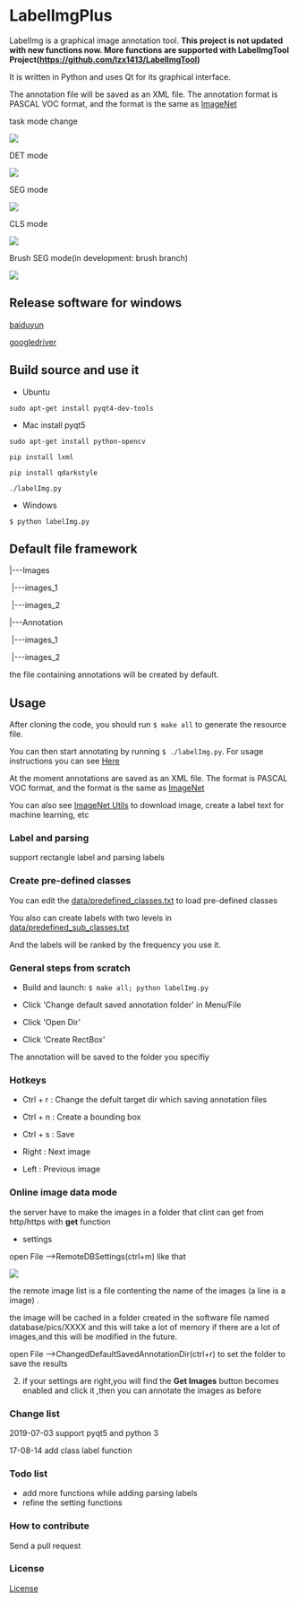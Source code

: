 # LabelImgPlus



LabelImg is a graphical image annotation tool.
**This project is not updated with new functions now. More functions are supported with LabelImgTool Project(https://github.com/lzx1413/LabelImgTool)**

It is written in Python and uses Qt for its graphical interface.

The annotation file will be saved as an XML file. The annotation format is PASCAL VOC format, and the format is the same as [ImageNet](http://www.image-net.org/)

task mode change

![](screenshot/setting_panel.jpg)

DET mode

![](screenshot/bbox_label.jpg)

SEG mode

![](screenshot/parse_label.jpg)

CLS mode

![](screenshot/cls_task.jpg)

Brush SEG mode(in development: brush branch)

![](screenshot/brush_task.jpg)

## Release software for windows
[baiduyun](https://pan.baidu.com/s/1iREYsJiQCzPPZGf6dFvauw)

[googledriver](https://drive.google.com/open?id=118bUKQGlfwLgRTpptNzgBijJneInvw7T)

## Build source and use it

* Ubuntu

`sudo apt-get install pyqt4-dev-tools`
* Mac
   install pyqt5

`sudo apt-get install python-opencv`

`pip install lxml`

`pip install qdarkstyle`

`./labelImg.py`

* Windows

`$ python labelImg.py`

## Default file framework

|---Images

​         |---images_1

​         |---images_2

|---Annotation

​          |---images_1

​          |---images_2        

the file containing annotations will be created by default.

## Usage
After cloning the code, you should run `$ make all` to generate the resource file.

You can then start annotating by running `$ ./labelImg.py`. For usage
instructions you can see [Here](https://youtu.be/p0nR2YsCY_U)

At the moment annotations are saved as an XML file. The format is PASCAL VOC format, and the format is the same as [ImageNet](http://www.image-net.org/)

You can also see [ImageNet Utils](https://github.com/tzutalin/ImageNet_Utils) to download image, create a label text for machine learning, etc

### Label and  parsing

support rectangle label and parsing labels

### Create pre-defined classes

You can edit the [data/predefined_classes.txt](https://github.com/tzutalin/labelImg/blob/master/data/predefined_classes.txt) to load pre-defined classes

You also can create labels with two levels in [data/predefined_sub_classes.txt](https://github.com/runhang/labelImgPlus/blob/master/data/predefined_sub_classes.txt) 

And the labels will be ranked by the frequency you use it.

### General steps from scratch

* Build and launch: `$ make all; python labelImg.py`

* Click 'Change default saved annotation folder' in Menu/File

* Click 'Open Dir'

* Click 'Create RectBox'

The annotation will be saved to the folder you specifiy

### Hotkeys

* Ctrl + r : Change the defult target dir which saving annotation files

* Ctrl + n : Create a bounding box

* Ctrl + s : Save

* Right : Next image

* Left : Previous image

### Online image data mode

the server have to make the images in a folder that clint can get from http/https with **get** function

* settings

open File -->RemoteDBSettings(ctrl+m) like that

![](screenshot/remote_settings.JPG)

the remote image list is a file contenting the name of the images (a line is a image) .

the image will be cached in a folder created in the software file named database/pics/XXXX and this will take a lot of memory if there are a lot of images,and this will be modified in the future.

open File   -->ChangedDefaultSavedAnnotationDir(ctrl+r) to set the folder to save the results

2. if your settings are right,you will find the **Get Images** button becomes enabled and click it ,then you can annotate the images as before

### Change list
2019-07-03 support pyqt5 and python 3

17-08-14  add class label function

### Todo list
* add more functions while adding parsing labels
* refine the setting functions

### How to contribute
Send a pull request

### License
[License](LICENSE.md)
